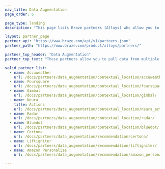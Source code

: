 ```yaml
---
nav_title: Data Augmentation
page_order: 6

page_type: landing
description: "This page lists Braze partners (Alloys) who allow you to pull data from multiple resources to create custom and targeted content based on contextual location and more."

layout: partner_page
partner_api: "https://www.braze.com/api/v1/partners.json"
partner_path: "https://www.braze.com/product/alloys/partners/"

partner_top_header: "Data Augmentation"
partner_top_text: "These partners allow you to pull data from multiple resources to create custom and targeted content based on contextual location and recommendations for customer behavior trends."

valid_partner_list:
  - name: Accuweather
    url: /docs/partners/data_augmentation/contextual_location/accuweather/
  - name: Foursquare
    url: /docs/partners/data_augmentation/contextual_location/foursquare/
  - name: Gimbal
    url: /docs/partners/data_augmentation/contextual_location/gimbal/
  - name: Neura
    title: Actions
    url: /docs/partners/data_augmentation/contextual_location/neura_actions/
  - name: Radar
    url: /docs/partners/data_augmentation/contextual_location/radar/
  - name: Bluedot
    url: /docs/partners/data_augmentation/contextual_location/bluedot/
  - name: Certona
    url: /docs/partners/data_augmentation/recommendation/certona/
  - name: Liftigniter
    url: /docs/partners/data_augmentation/recommendation/liftigniter/
  - name: Amazon Personalize
    url: /docs/partners/data_augmentation/recommendation/amazon_personalize/

---
```

